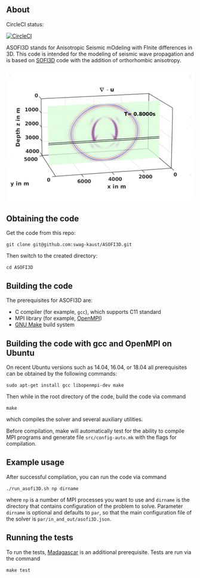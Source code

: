 ## About

CircleCI status:

[![CircleCI](https://circleci.com/gh/swag-kaust/TD.svg?style=svg&circle-token=2bb57e94a999ba7f33afb12bf091751af6bda219)](https://circleci.com/gh/swag-kaust/TD)

ASOFI3D stands for Anisotropic Seismic mOdeling with FInite differences in 3D.
This code is intended for the modeling of seismic wave propagation and
is based on 
[SOFI3D](https://git.scc.kit.edu/GPIAG-Software/SOFI3D/wikis/home) code
with the addition of orthorhombic anisotropy.

![](doc/tex/eps/invisible_gamma_1.gif)


## Obtaining the code

Get the code from this repo:

    git clone git@github.com:swag-kaust/ASOFI3D.git

Then switch to the created directory:

    cd ASOFI3D


## Building the code

The prerequisites for ASOFI3D are:

* C compiler (for example, `gcc`), which supports C11 standard
* MPI library (for example, [OpenMPI](https://www.open-mpi.org/))
* [GNU Make](https://www.gnu.org/software/make/) build system


## Building the code with gcc and OpenMPI on Ubuntu

On recent Ubuntu versions such as 14.04, 16.04, or 18.04 all prerequisites
can be obtained by the following commands:

    sudo apt-get install gcc libopenmpi-dev make

Then while in the root directory of the code, build the code via command

    make

which compiles the solver and several auxiliary utilities.

Before compilation, make will automatically test for the ability to compile
MPI programs and generate file `src/config-auto.mk` with the flags for
compilation.


## Example usage

After successful compilation, you can run the code via command

    ./run_asofi3D.sh np dirname

where `np` is a number of MPI processes you want to use and `dirname` is the
directory that contains configuration of the problem to solve.
Parameter `dirname` is optional and defaults to `par`, so that the main
configuration file of the solver is `par/in_and_out/asofi3D.json`.


## Running the tests

To run the tests, [Madagascar](http://www.ahay.org) is an additional prerequisite.
Tests are run via the command

    make test
